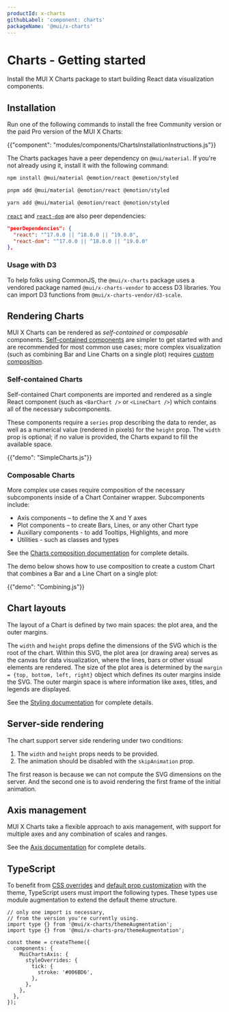 ```yaml
---
productId: x-charts
githubLabel: 'component: charts'
packageName: '@mui/x-charts'
---
```


# Charts - Getting started

<p class="description">Install the MUI X Charts package to start building React data visualization components.</p>

## Installation

Run one of the following commands to install the free Community version or the paid Pro version of the MUI X Charts:

<!-- #default-branch-switch -->

{{"component": "modules/components/ChartsInstallationInstructions.js"}}

The Charts packages have a peer dependency on `@mui/material`.
If you're not already using it, install it with the following command:

<codeblock storageKey="package-manager">

```bash npm
npm install @mui/material @emotion/react @emotion/styled
```

```bash pnpm
pnpm add @mui/material @emotion/react @emotion/styled
```

```bash yarn
yarn add @mui/material @emotion/react @emotion/styled
```

</codeblock>

<!-- #react-peer-version -->

[`react`](https://www.npmjs.com/package/react) and [`react-dom`](https://www.npmjs.com/package/react-dom) are also peer dependencies:

```json
"peerDependencies": {
  "react": "^17.0.0 || ^18.0.0 || ^19.0.0",
  "react-dom": "^17.0.0 || ^18.0.0 || ^19.0.0"
},
```

### Usage with D3

To help folks using CommonJS, the `@mui/x-charts` package uses a vendored package named `@mui/x-charts-vendor` to access D3 libraries.
You can import D3 functions from `@mui/x-charts-vendor/d3-scale`.

## Rendering Charts

MUI X Charts can be rendered as _self-contained_ or _composable_ components.
[Self-contained components](#self-contained-charts) are simpler to get started with and are recommended for most common use cases; more complex visualization (such as combining Bar and Line Charts on a single plot) requires [custom composition](#composable-charts).

### Self-contained Charts

Self-contained Chart components are imported and rendered as a single React component (such as `<BarChart />` or `<LineChart />`) which contains all of the necessary subcomponents.

These components require a `series` prop describing the data to render, as well as a numerical value (rendered in pixels) for the `height` prop.
The `width` prop is optional; if no value is provided, the Charts expand to fill the available space.

{{"demo": "SimpleCharts.js"}}

### Composable Charts

More complex use cases require composition of the necessary subcomponents inside of a Chart Container wrapper.
Subcomponents include:

- Axis components – to define the X and Y axes
- Plot components – to create Bars, Lines, or any other Chart type
- Auxillary components - to add Tooltips, Highlights, and more
- Utilities - such as classes and types

See the [Charts composition documentation](/x/react-charts/composition/) for complete details.

The demo below shows how to use composition to create a custom Chart that combines a Bar and a Line Chart on a single plot:

{{"demo": "Combining.js"}}

## Chart layouts

The layout of a Chart is defined by two main spaces: the plot area, and the outer margins.

The `width` and `height` props define the dimensions of the SVG which is the root of the chart.
Within this SVG, the plot area (or drawing area) serves as the canvas for data visualization, where the lines, bars or other visual elements are rendered.
The size of the plot area is determined by the `margin = {top, bottom, left, right}` object which defines its outer margins inside the SVG.
The outer margin space is where information like axes, titles, and legends are displayed.

See the [Styling documentation](/x/react-charts/styling/#placement) for complete details.

## Server-side rendering

The chart support server side rendering under two conditions:

1. The `width` and `height` props needs to be provided.
2. The animation should be disabled with the `skipAnimation` prop.

The first reason is because we can not compute the SVG dimensions on the server.
And the second one is to avoid rendering the first frame of the initial animation.

## Axis management

MUI X Charts take a flexible approach to axis management, with support for multiple axes and any combination of scales and ranges.

See the [Axis documentation](/x/react-charts/axis/) for complete details.

## TypeScript

To benefit from [CSS overrides](/material-ui/customization/theme-components/#theme-style-overrides) and [default prop customization](/material-ui/customization/theme-components/#theme-default-props) with the theme, TypeScript users must import the following types.
These types use module augmentation to extend the default theme structure.

```tsx
// only one import is necessary,
// from the version you're currently using.
import type {} from '@mui/x-charts/themeAugmentation';
import type {} from '@mui/x-charts-pro/themeAugmentation';

const theme = createTheme({
  components: {
    MuiChartsAxis: {
      styleOverrides: {
        tick: {
          stroke: '#006BD6',
        },
      },
    },
  },
});
```
